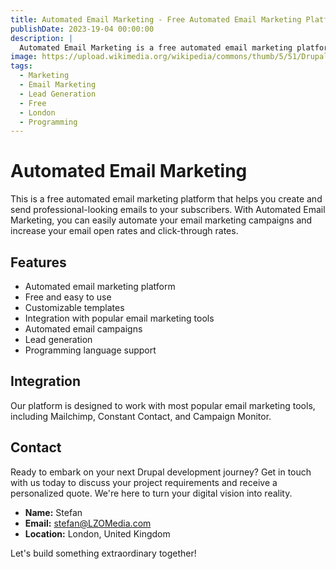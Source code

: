 ```yaml
---
title: Automated Email Marketing - Free Automated Email Marketing Platform
publishDate: 2023-19-04 00:00:00
description: |
  Automated Email Marketing is a free automated email marketing platform that helps you create and send professional-looking emails to your subscribers.
image: https://upload.wikimedia.org/wikipedia/commons/thumb/5/51/Drupal_logo_-_gray.png/640px-Drupal_logo_-_gray.png
tags:
  - Marketing
  - Email Marketing
  - Lead Generation
  - Free
  - London
  - Programming
---
```

# Automated Email Marketing

This is a free automated email marketing platform that helps you create and send professional-looking emails to your subscribers. With Automated Email Marketing, you can easily automate your email marketing campaigns and increase your email open rates and click-through rates.

## Features

- Automated email marketing platform
- Free and easy to use
- Customizable templates
- Integration with popular email marketing tools
- Automated email campaigns
- Lead generation
- Programming language support


## Integration

Our platform is designed to work with most popular email marketing tools, including Mailchimp, Constant Contact, and Campaign Monitor.


## Contact

Ready to embark on your next Drupal development journey?
Get in touch with us today to discuss your project requirements and receive a personalized quote.
We're here to turn your digital vision into reality.

- **Name:** Stefan
- **Email:** stefan@LZOMedia.com
- **Location:** London, United Kingdom

Let's build something extraordinary together!
